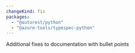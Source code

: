 ```yaml
---
changeKind: fix
packages:
  - "@autorest/python"
  - "@azure-tools/typespec-python"
---
```


Additional fixes to documentation with bullet points